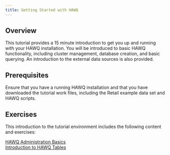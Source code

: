 ```yaml
---
title: Getting Started with HAWQ
---
```



## <a id="tut_getstartov"></a>Overview

This tutorial provides a 15 minute introduction to get you up and running with your HAWQ installation.  You will be introduced to basic HAWQ functionality, including cluster management, database creation, and basic querying.  An introduction to the external data sources is also provided.


## <a id="tut_getstartov_prereq"></a>Prerequisites

Ensure that you have a running HAWQ installation and that you have downloaded the tutorial work files, including the Retail example data set and HAWQ scripts.

## <a id="tut_hawqexlist"></a>Exercises 

This introduction to the tutorial environment includes the following content and exercises:

[HAWQ Administration Basics](basichawqadmin.html)     
[Introduction to HAWQ Tables](introhawqtbls.html)  
